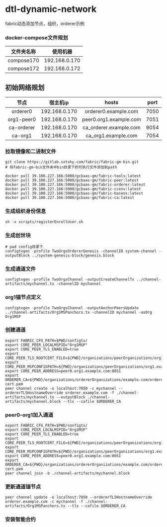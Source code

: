 # dtl-dynamic-network

fabric动态添加节点，组织，orderer示例

### docker-compose文件规划

| 文件夹名称 |   使用机器    |
| :--------: | :-----------: |
| compose170 | 192.168.0.170 |
| compose172 | 192.168.0.172 |



## 初始网络规划

|    节点    |   宿主机ip    |         hosts          | port |
| :--------: | :-----------: | :--------------------: | :--: |
|  orderer0  | 192.168.0.170 |  orderer0.example.com  | 7050 |
| org1-peer0 | 192.168.0.170 | peer0.org1.example.com | 7051 |
| ca-orderer | 192.168.0.170 | ca_orderer.example.com | 9054 |
|  ca-org1   | 192.168.0.170 |  ca_org1.example.com   | 7054 |

### 拉取镜像和二进制文件

```shell
git clone https://gitlab.sxtxhy.com/fabric/fabric-gm-bin.git
# 将fabric-gm-bin文件夹中bin目录下的可执行文件添加到path

docker pull 39.100.227.166:5000/gcbaas-gm/fabric-tools:latest
docker pull 39.100.227.166:5000/gcbaas-gm/fabric-peer:latest
docker pull 39.100.227.166:5000/gcbaas-gm/fabric-orderer:latest
docker pull 39.100.227.166:5000/gcbaas-gm/fabric-ccenv:latest
docker pull 39.100.227.166:5000/gcbaas-gm/fabric-baseos:latest
docker pull 39.100.227.166:5000/gcbaas-gm/fabric-ca:latest
```

### 生成组织身份信息

```shell
sh -x scripts/registerEnrollUser.sh
```

### 生成创世块

```shell
# pwd config目录下
configtxgen -profile TwoOrgsOrdererGenesis -channelID system-channel -outputBlock ../system-genesis-block/genesis.block
```

### 生成通道文件

```shell
configtxgen -profile TwoOrgsChannel -outputCreateChannelTx ../channel-artifacts/mychannel.tx -channelID mychannel
```

### org1锚节点定义

```shell
configtxgen -profile TwoOrgsChannel -outputAnchorPeersUpdate ../channel-artifacts/Org1MSPanchors.tx -channelID mychannel -asOrg Org1MSP
```

### 创建通道

```shell
export FABRIC_CFG_PATH=$PWD/configtx/
export CORE_PEER_LOCALMSPID="Org1MSP"
export CORE_PEER_TLS_ENABLED=true
export CORE_PEER_TLS_ROOTCERT_FILE=${PWD}/organizations/peerOrganizations/org1.example.com/peers/peer0.org1.example.com/tls/ca.crt
export CORE_PEER_MSPCONFIGPATH=${PWD}/organizations/peerOrganizations/org1.example.com/users/Admin@org1.example.com/msp
export CORE_PEER_ADDRESS=peer0.org1.example.com:8051
export ORDERER_CA=${PWD}/organizations/ordererOrganizations/example.com/orderers/orderer.example.com/msp/tlscacerts/tlsca.example.com-cert.pem
peer channel create -o localhost:7050 -c mychannel --ordererTLSHostnameOverride orderer.example.com -f ./channel-artifacts/mychannel.tx --outputBlock ./channel-artifacts/mychannel.block --tls --cafile $ORDERER_CA

```

### peer0-org1加入通道

```shell
export FABRIC_CFG_PATH=$PWD/configtx/
export CORE_PEER_LOCALMSPID="Org1MSP"
export CORE_PEER_TLS_ENABLED=true
export CORE_PEER_TLS_ROOTCERT_FILE=${PWD}/organizations/peerOrganizations/org1.example.com/peers/peer0.org1.example.com/tls/ca.crt
export CORE_PEER_MSPCONFIGPATH=${PWD}/organizations/peerOrganizations/org1.example.com/users/Admin@org1.example.com/msp
export CORE_PEER_ADDRESS=peer0.org1.example.com:8051
export ORDERER_CA=${PWD}/organizations/ordererOrganizations/example.com/orderers/orderer.example.com/msp/tlscacerts/tlsca.example.com-cert.pem
peer channel join -b ./channel-artifacts/mychannel.block
```

### 更新通道锚节点

```shell
peer channel update -o localhost:7050 --ordererTLSHostnameOverride orderer.example.com -c mychannel -f ./channel-artifacts/Org1MSPanchors.tx --tls --cafile $ORDERER_CA
```

### 安装智能合约

```shell
```

